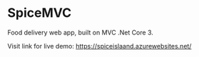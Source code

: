 # SpiceMVC
Food delivery web app, built on MVC .Net Core 3. 

Visit link for live demo:
https://spiceislaand.azurewebsites.net/

